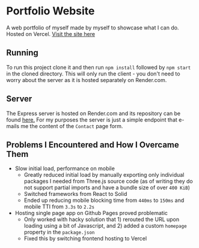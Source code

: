# Portfolio Website

A web portfolio of myself made by myself to showcase what I can do. Hosted on Vercel.
[Visit the site here](https://rb-portfolio-site.vercel.app/)

## Running

To run this project clone it and then run `npm install` followed by `npm start` in the cloned directory. This will only run the client - you don't need to worry about
the server as it is hosted separately on Render.com.

## Server

The Express server is hosted on Render.com and its repository can be found [here.](https://github.com/ribru17/portfolio-site-backend)
For my purposes the server is just a simple endpoint that e-mails me the content of the `Contact` page form.

## Problems I Encountered and How I Overcame Them
* Slow initial load, performance on mobile
  * Greatly reduced initial load by manually exporting only individual packages I needed from Three.js source code (as of writing they do not support partial imports and have a bundle size of over `400 KiB`)
  * Switched frameworks from React to Solid
  * Ended up reducing mobile blocking time from `440ms` to `150ms` and mobile TTI from `3.3s` to `2.2s`
* Hosting single page app on Github Pages proved problematic
  * Only worked with hacky solution that 1) rerouted the URL upon loading using a bit of Javascript, and 2) added a custom `homepage` property in the `package.json`
  * Fixed this by switching frontend hosting to Vercel